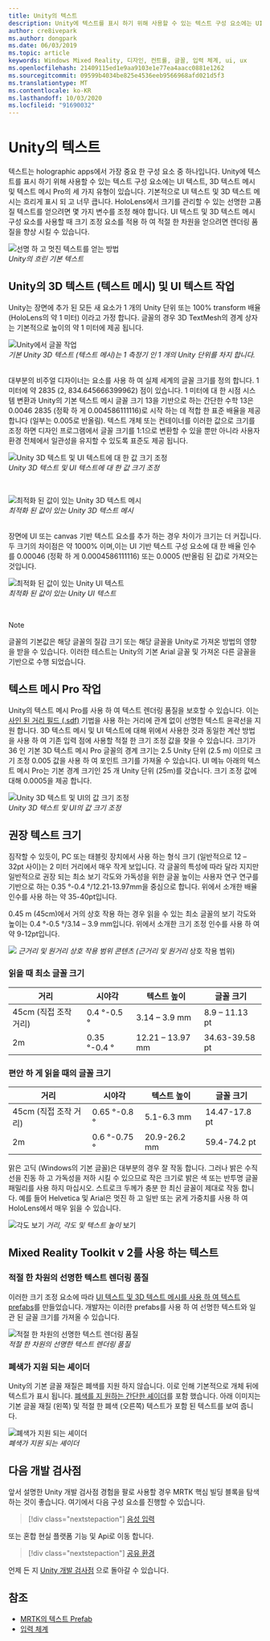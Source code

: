 ```yaml
---
title: Unity의 텍스트
description: Unity에 텍스트를 표시 하기 위해 사용할 수 있는 텍스트 구성 요소에는 UI 텍스트와 3D 텍스트 메시의 두 가지 유형이 있습니다.
author: cre8ivepark
ms.author: dongpark
ms.date: 06/03/2019
ms.topic: article
keywords: Windows Mixed Reality, 디자인, 컨트롤, 글꼴, 입력 체계, ui, ux
ms.openlocfilehash: 21409115ed1e9aa9103e1e77ea4aacc0881e1262
ms.sourcegitcommit: 09599b4034be825e4536eeb9566968afd021d5f3
ms.translationtype: MT
ms.contentlocale: ko-KR
ms.lasthandoff: 10/03/2020
ms.locfileid: "91690032"
---
```

# <a name="text-in-unity"></a>Unity의 텍스트

텍스트는 holographic apps에서 가장 중요 한 구성 요소 중 하나입니다. Unity에 텍스트를 표시 하기 위해 사용할 수 있는 텍스트 구성 요소에는 UI 텍스트, 3D 텍스트 메시 및 텍스트 메시 Pro의 세 가지 유형이 있습니다. 기본적으로 UI 텍스트 및 3D 텍스트 메시는 흐리게 표시 되 고 너무 큽니다. HoloLens에서 크기를 관리할 수 있는 선명한 고품질 텍스트를 얻으려면 몇 가지 변수를 조정 해야 합니다. UI 텍스트 및 3D 텍스트 메시 구성 요소를 사용할 때 크기 조정 요소를 적용 하 여 적절 한 차원을 얻으려면 렌더링 품질을 향상 시킬 수 있습니다.

![선명 하 고 멋진 텍스트를 얻는 방법](images/hug-text-02-640px.png)<br>
*Unity의 흐린 기본 텍스트*

## <a name="working-with-unitys-3d-text-text-mesh-and-ui-text"></a>Unity의 3D 텍스트 (텍스트 메시) 및 UI 텍스트 작업

Unity는 장면에 추가 된 모든 새 요소가 1 개의 Unity 단위 또는 100% transform 배율 (HoloLens의 약 1 미터) 이라고 가정 합니다. 글꼴의 경우 3D TextMesh의 경계 상자는 기본적으로 높이의 약 1 미터에 제공 됩니다.

![Unity에서 글꼴 작업](images/640px-hug-text-03.png)<br>
*기본 Unity 3D 텍스트 (텍스트 메시)는 1 측정기 인 1 개의 Unity 단위를 차지 합니다.*

<br>
대부분의 비주얼 디자이너는 요소를 사용 하 여 실제 세계의 글꼴 크기를 정의 합니다. 1 미터에 약 2835 (2, 834.645666399962) 점이 있습니다. 1 미터에 대 한 시점 시스템 변환과 Unity의 기본 텍스트 메시 글꼴 크기 13을 기반으로 하는 간단한 수학 13은 0.0046 2835 (정확 하 게 0.004586111116)로 시작 하는 데 적합 한 표준 배율을 제공 합니다 (일부는 0.005로 반올림). 텍스트 개체 또는 컨테이너를 이러한 값으로 크기를 조정 하면 디자인 프로그램에서 글꼴 크기를 1:1으로 변환할 수 있을 뿐만 아니라 사용자 환경 전체에서 일관성을 유지할 수 있도록 표준도 제공 됩니다.

![Unity 3D 텍스트 및 UI 텍스트에 대 한 값 크기 조정](images/Text_In_Unity_Measurements1.png)<br>
*Unity 3D 텍스트 및 UI 텍스트에 대 한 값 크기 조정*

<br>

![최적화 된 값이 있는 Unity 3D 텍스트 메시](images/hug-text-05-1000px.png)<br>
*최적화 된 값이 있는 Unity 3D 텍스트 메시*

<br>
장면에 UI 또는 canvas 기반 텍스트 요소를 추가 하는 경우 차이가 크기는 더 커집니다. 두 크기의 차이점은 약 1000% 이며,이는 UI 기반 텍스트 구성 요소에 대 한 배율 인수를 0.00046 (정확 하 게 0.0004586111116) 또는 0.0005 (반올림 된 값)로 가져오는 것입니다.

![최적화 된 값이 있는 Unity UI 텍스트](images/hug-text-04-1000px.png)<br>
*최적화 된 값이 있는 Unity UI 텍스트*

<br>

>[!NOTE]
>글꼴의 기본값은 해당 글꼴의 질감 크기 또는 해당 글꼴을 Unity로 가져온 방법의 영향을 받을 수 있습니다. 이러한 테스트는 Unity의 기본 Arial 글꼴 및 가져온 다른 글꼴을 기반으로 수행 되었습니다.

## <a name="working-with-text-mesh-pro"></a>텍스트 메시 Pro 작업

Unity의 텍스트 메시 Pro를 사용 하 여 텍스트 렌더링 품질을 보호할 수 있습니다. 이는 [사인 된 거리 필드 (.sdf)](https://steamcdn-a.akamaihd.net/apps/valve/2007/SIGGRAPH2007_AlphaTestedMagnification.pdf) 기법을 사용 하는 거리에 관계 없이 선명한 텍스트 윤곽선을 지원 합니다. 3D 텍스트 메시 및 UI 텍스트에 대해 위에서 사용한 것과 동일한 계산 방법을 사용 하 여 기존 입력 점에 사용할 적절 한 크기 조정 값을 찾을 수 있습니다. 크기가 36 인 기본 3D 텍스트 메시 Pro 글꼴의 경계 크기는 2.5 Unity 단위 (2.5 m) 이므로 크기 조정 0.005 값을 사용 하 여 포인트 크기를 가져올 수 있습니다. UI 메뉴 아래의 텍스트 메시 Pro는 기본 경계 크기인 25 개 Unity 단위 (25m)를 갖습니다. 크기 조정 값에 대해 0.0005을 제공 합니다.

![Unity 3D 텍스트 및 UI의 값 크기 조정](images/Text_In_Unity_Measurements2.png)<br>
*Unity 3D 텍스트 및 UI의 값 크기 조정*

## <a name="recommended-text-size"></a>권장 텍스트 크기
짐작할 수 있듯이, PC 또는 태블릿 장치에서 사용 하는 형식 크기 (일반적으로 12 – 32pt 사이)는 2 미터 거리에서 매우 작게 보입니다. 각 글꼴의 특성에 따라 달라 지지만 일반적으로 권장 되는 최소 보기 각도와 가독성을 위한 글꼴 높이는 사용자 연구 연구를 기반으로 하는 0.35 °-0.4 °/12.21-13.97mm을 중심으로 합니다. 위에서 소개한 배율 인수를 사용 하는 약 35-40pt입니다.

0.45 m (45cm)에서 거의 상호 작용 하는 경우 읽을 수 있는 최소 글꼴의 보기 각도와 높이는 0.4 °-0.5 °/3.14 – 3.9 mm입니다. 위에서 소개한 크기 조정 인수를 사용 하 여 약 9-12pt입니다.

![](images/typography-distance-1000px.jpg)
*근거리 및 원거리 상호 작용 범위 콘텐츠 (근거리 및 원거리* 상호 작용 범위)

### <a name="the-minimum-legible-font-size"></a>읽을 때 최소 글꼴 크기
| 거리 | 시야각 | 텍스트 높이 | 글꼴 크기 |
|---------|---------|---------|---------|
| 45cm (직접 조작 거리) | 0.4 °-0.5 ° | 3.14 – 3.9 mm | 8.9 – 11.13 pt |
| 2m | 0.35 °-0.4 ° | 12.21 – 13.97 mm | 34.63-39.58 pt |


### <a name="the-comfortably-legible-font-size"></a>편안 하 게 읽을 때의 글꼴 크기
| 거리 | 시야각 | 텍스트 높이 | 글꼴 크기 |
|---------|---------|---------|---------|
| 45cm (직접 조작 거리) | 0.65 °-0.8 ° | 5.1-6.3 mm | 14.47-17.8 pt |
| 2m | 0.6 °-0.75 ° | 20.9-26.2 mm | 59.4-74.2 pt |

맑은 고딕 (Windows의 기본 글꼴)은 대부분의 경우 잘 작동 합니다. 그러나 밝은 수직선을 진동 하 고 가독성을 저하 시킬 수 있으므로 작은 크기로 밝은 색 또는 반투명 글꼴 패밀리를 사용 하지 마십시오. 스트로크 두께가 충분 한 최신 글꼴이 제대로 작동 합니다. 예를 들어 Helvetica 및 Arial은 멋진 하 고 일반 또는 굵게 가중치를 사용 하 여 HoloLens에서 매우 읽을 수 있습니다.

![각도 보기 ](images/Text_In_Unity_ViewingAngle.jpg)
 *거리, 각도 및 텍스트 높이* 보기

## <a name="text-with-mixed-reality-toolkit-v2"></a>Mixed Reality Toolkit v 2를 사용 하는 텍스트

### <a name="sharp-text-rendering-quality-with-proper-dimension"></a>적절 한 차원의 선명한 텍스트 렌더링 품질

이러한 크기 조정 요소에 따라 [UI 텍스트 및 3D 텍스트 메시를 사용 하 여 텍스트 prefabs](https://github.com/microsoft/MixedRealityToolkit-Unity/tree/mrtk_development/Assets/MRTK/SDK/StandardAssets/Prefabs/Text)를 만들었습니다. 개발자는 이러한 prefabs를 사용 하 여 선명한 텍스트와 일관 된 글꼴 크기를 가져올 수 있습니다.

![적절 한 차원의 선명한 텍스트 렌더링 품질](images/hug-text-06-1000px.png)<br>
*적절 한 차원의 선명한 텍스트 렌더링 품질*

### <a name="shader-with-occlusion-support"></a>폐색가 지원 되는 셰이더

Unity의 기본 글꼴 재질은 폐색를 지원 하지 않습니다. 이로 인해 기본적으로 개체 뒤에 텍스트가 표시 됩니다. [폐색를 지 원하는 간단한 셰이더](https://github.com/microsoft/MixedRealityToolkit-Unity/blob/mrtk_release/Assets/MRTK/Core/StandardAssets/Shaders/Text3DShader.shader)를 포함 했습니다. 아래 이미지는 기본 글꼴 재질 (왼쪽) 및 적절 한 폐색 (오른쪽) 텍스트가 포함 된 텍스트를 보여 줍니다.

![폐색가 지원 되는 셰이더](images/hug-text-07-1000px.png)<br>
*폐색가 지원 되는 셰이더*

## <a name="next-development-checkpoint"></a>다음 개발 검사점

앞서 설명한 Unity 개발 검사점 경험을 팔로 사용할 경우 MRTK 핵심 빌딩 블록을 탐색 하는 것이 좋습니다. 여기에서 다음 구성 요소를 진행할 수 있습니다.

> [!div class="nextstepaction"]
> [음성 입력 ](voice-input-in-unity.md)

또는 혼합 현실 플랫폼 기능 및 Api로 이동 합니다.

> [!div class="nextstepaction"]
> [공유 환경](shared-experiences-in-unity.md)

언제 든 지 [Unity 개발 검사점](unity-development-overview.md#2-core-building-blocks) 으로 돌아갈 수 있습니다.


## <a name="see-also"></a>참조
* [MRTK의 텍스트 Prefab](https://github.com/microsoft/MixedRealityToolkit-Unity/tree/mrtk_development/Assets/MRTK/SDK/StandardAssets/Prefabs/Text)
* [입력 체계](../../design/typography.md)
